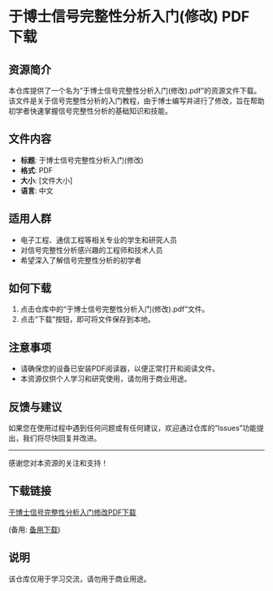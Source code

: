 # 于博士信号完整性分析入门(修改) PDF 下载

## 资源简介

本仓库提供了一个名为“于博士信号完整性分析入门(修改).pdf”的资源文件下载。该文件是关于信号完整性分析的入门教程，由于博士编写并进行了修改，旨在帮助初学者快速掌握信号完整性分析的基础知识和技能。

## 文件内容

- **标题**: 于博士信号完整性分析入门(修改)
- **格式**: PDF
- **大小**: [文件大小]
- **语言**: 中文

## 适用人群

- 电子工程、通信工程等相关专业的学生和研究人员
- 对信号完整性分析感兴趣的工程师和技术人员
- 希望深入了解信号完整性分析的初学者

## 如何下载

1. 点击仓库中的“于博士信号完整性分析入门(修改).pdf”文件。
2. 点击“下载”按钮，即可将文件保存到本地。

## 注意事项

- 请确保您的设备已安装PDF阅读器，以便正常打开和阅读文件。
- 本资源仅供个人学习和研究使用，请勿用于商业用途。

## 反馈与建议

如果您在使用过程中遇到任何问题或有任何建议，欢迎通过仓库的“Issues”功能提出，我们将尽快回复并改进。

---

感谢您对本资源的关注和支持！

## 下载链接
[于博士信号完整性分析入门修改PDF下载](https://pan.quark.cn/s/bf3dd082ba97) 

(备用: [备用下载](https://pan.baidu.com/s/1-S_6SVnCdBiyaThTMKf0Yg?pwd=1234))

## 说明

该仓库仅用于学习交流，请勿用于商业用途。
